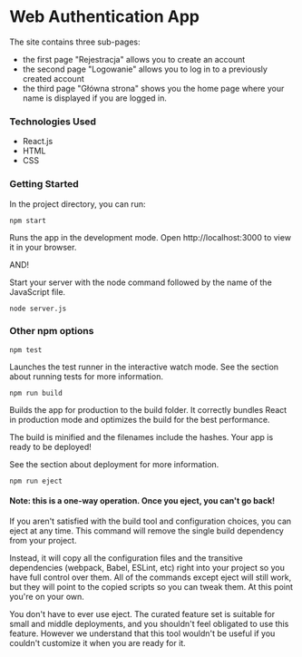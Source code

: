 # Web Authentication App
The site contains three sub-pages: 
- the first page "Rejestracja" allows you to create an account
- the second page "Logowanie" allows you to log in to a previously created account
- the third page "Główna strona" shows you the home page where your name is displayed if you are logged in.

### Technologies Used
* React.js
* HTML
* CSS

### Getting Started
In the project directory, you can run:
```
npm start
```
Runs the app in the development mode.
Open http://localhost:3000 to view it in your browser.

AND!

Start your server with the node command followed by the name of the JavaScript file.
```
node server.js
```

### Other npm options

```
npm test
```
Launches the test runner in the interactive watch mode.
See the section about running tests for more information.
```
npm run build
```
Builds the app for production to the build folder.
It correctly bundles React in production mode and optimizes the build for the best performance.

The build is minified and the filenames include the hashes.
Your app is ready to be deployed!

See the section about deployment for more information.
```
npm run eject
```
#### Note: this is a one-way operation. Once you eject, you can't go back!

If you aren't satisfied with the build tool and configuration choices, you can eject at any time. This command will remove the single build dependency from your project.

Instead, it will copy all the configuration files and the transitive dependencies (webpack, Babel, ESLint, etc) right into your project so you have full control over them. All of the commands except eject will still work, but they will point to the copied scripts so you can tweak them. At this point you're on your own.

You don't have to ever use eject. The curated feature set is suitable for small and middle deployments, and you shouldn't feel obligated to use this feature. However we understand that this tool wouldn't be useful if you couldn't customize it when you are ready for it.
